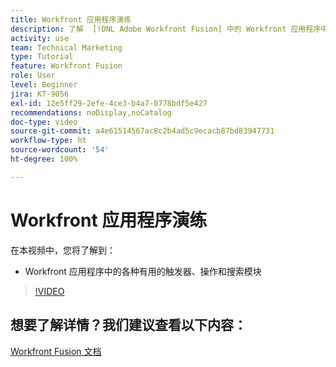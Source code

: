 ```yaml
---
title: Workfront 应用程序演练
description: 了解  [!DNL Adobe Workfront Fusion] 中的 Workfront 应用程序中各种有用的触发器、操作和搜索模块。
activity: use
team: Technical Marketing
type: Tutorial
feature: Workfront Fusion
role: User
level: Beginner
jira: KT-9056
exl-id: 12e5ff29-2efe-4ce3-b4a7-0778bdf5e427
recommendations: noDisplay,noCatalog
doc-type: video
source-git-commit: a4e61514567ac8c2b4ad5c9ecacb87bd83947731
workflow-type: ht
source-wordcount: '54'
ht-degree: 100%

---
```


# Workfront 应用程序演练

在本视频中，您将了解到：

* Workfront 应用程序中的各种有用的触发器、操作和搜索模块

>[!VIDEO](https://video.tv.adobe.com/v/335297/?quality=12&learn=on)


## 想要了解详情？我们建议查看以下内容：

[Workfront Fusion 文档](https://experienceleague.adobe.com/docs/workfront/using/adobe-workfront-fusion/workfront-fusion-2.html?lang=zh-Hans)
